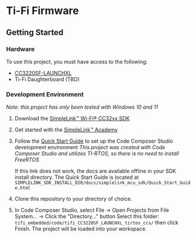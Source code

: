 # Ti-Fi Firmware

## Getting Started
### Hardware
To use this project, you must have access to the following:
- [CC3220SF-LAUNCHXL](https://www.ti.com/tool/CC3220SF-LAUNCHXL)
- Ti-Fi Daughterboard (TBD)

### Development Environment
*Note: this project has only been tested with Windows 10 and 11*
1. Download the [SimpleLink™ Wi-Fi® CC32xx SDK](https://www.ti.com/tool/SIMPLELINK-CC32XX-SDK)
2. Get started with the [SimpleLink™ Academy](https://dev.ti.com/tirex/explore/node?node=ABHI2A8X0uStbp2PdbIWRg__coGQ502__LATEST)
3. Follow the [Quick Start Guide](https://dev.ti.com/tirex/explore/node?node=AIyDVbo7nyu7--hdflwVHQ__fc2e6sr__LATEST) to set up the Code Composer Studio development environment
    *This project was created with Code Composer Studio and utilizes TI-RTOS, so there is no need to install FreeRTOS*

    If this link does not work, the docs are available offline in your SDK install directory.
    The Quick Start Guide is located at `SIMPLELINK_SDK_INSTALL_DIR/docs/simplelink_mcu_sdk/Quick_Start_Guide.html`
4. Clone this repository to your directory of choice.
5. In Code Composer Studio, select File → Open Projects from File System... → Click the "Directory..." button
    Select this folder: `tifi_embedded/code/tifi_CC3220SF_LAUNCHXL_tirtos_ccs/` then click Finish. The project will be loaded into your workspace.
